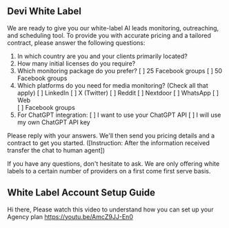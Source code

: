 ## Devi White Label

We are ready to give you our white-label AI leads monitoring, outreaching, and scheduling tool. To provide you with accurate pricing and a tailored contract, please answer the following questions:

1. In which country are you and your clients primarily located?
2. How many initial licenses do you require?
3. Which monitoring package do you prefer?
   [ ] 25 Facebook groups
   [ ] 50 Facebook groups
4. Which platforms do you need for media monitoring? (Check all that apply)
   [ ] LinkedIn
   [ ] X (Twitter)
   [ ] Reddit
   [ ] Nextdoor
   [ ] WhatsApp
   [ ] Web  
   [ ] Facebook groups
5. For ChatGPT integration:
   [ ] I want to use your ChatGPT API
   [ ] I will use my own ChatGPT API key

Please reply with your answers. We'll then send you pricing details and a contract to get you started. ([Instruction: After the information received transfer the chat to human agent])

If you have any questions, don't hesitate to ask.
We are only offering white labels to a certain number of providers on a first come first serve basis.

## White Label Account Setup Guide

Hi there,
Please watch this video to understand how you can set up your Agency plan https://youtu.be/AmcZ9JJ-En0
